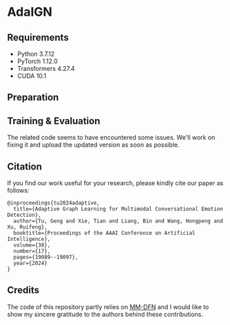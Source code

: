 # AdaIGN

## Requirements
* Python 3.7.12
* PyTorch 1.12.0
* Transformers 4.27.4
* CUDA 10.1

## Preparation

## Training & Evaluation
The related code seems to have encountered some issues. We'll work on fixing it and upload the updated version as soon as possible.

## Citation
If you find our work useful for your research, please kindly cite our paper as follows:

```
@inproceedings{tu2024adaptive,
  title={Adaptive Graph Learning for Multimodal Conversational Emotion Detection},
  author={Tu, Geng and Xie, Tian and Liang, Bin and Wang, Hongpeng and Xu, Ruifeng},
  booktitle={Proceedings of the AAAI Conference on Artificial Intelligence},
  volume={38},
  number={17},
  pages={19089--19097},
  year={2024}
}
```

## Credits
The code of this repository partly relies on [MM-DFN](https://github.com/zerohd4869/MM-DFN) and I would like to show my sincere gratitude to the authors behind these contributions.

